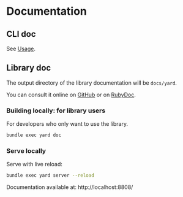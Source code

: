 # Documentation

## CLI doc

See [Usage](Usage.md).

## Library doc

The output directory of the library documentation will be `docs/yard`.

You can consult it online on [GitHub](https://noraj.github.io/dcdetector/yard/) or on [RubyDoc](https://www.rubydoc.info/gems/dcdetector/).

### Building locally: for library users

For developers who only want to use the library.

```bash
bundle exec yard doc
```

### Serve locally

Serve with live reload:

```bash
bundle exec yard server --reload
```

Documentation available at: http://localhost:8808/
